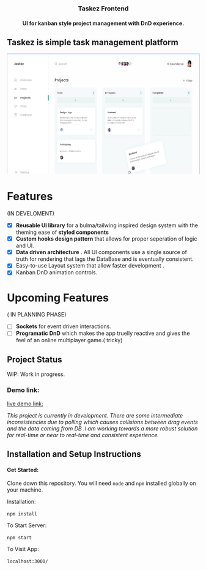 <h3 align="center">
  Taskez Frontend
</h3>
<h4 align="center">
  UI for kanban style project management with DnD experience. 
</h4>

## Taskez is simple task  management platform
<img src="public/readme_screen.png" alt="kanbanboard" title="kanbanboard">

# Features

(IN DEVELOMENT)

- [x] **Reusable UI library** for a bulma/tailwing inspired design system with the theming ease of **styled components**
- [x] **Custom hooks design pattern** that allows for proper seperation of logic and UI.
- [x] **Data driven architecture** . All UI components use a single source of truth for rendering that lags the DataBase and is eventually consistent.
- [x] Easy-to-use Layout system that allow faster development .
- [x] Kanban DnD animation controls.

# Upcoming Features

( IN PLANNING PHASE)

- [ ] **Sockets** for event driven interactions.
- [ ] **Programatic DnD** which makes the app truelly reactive and gives the feel of an online multiplayer game.( tricky)

## Project Status
WIP: Work in progress.
### Demo link: 
[live demo link: ]("https://taskez-client.herokuapp.com/")

*This project is currently in development. There are some intermediate inconsistencies due to polling which causes collisions between drag events and the data coming from DB .I am working towards a more robust solution for real-time or near to real-time and consistent experience.*

## Installation and Setup Instructions
#### Get Started:  

Clone down this repository. You will need `node` and `npm` installed globally on your machine.  

Installation:

`npm install`  

To Start Server:

`npm start`  

To Visit App:

`localhost:3000/`  